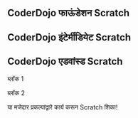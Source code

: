 ## CoderDojo फाऊंडेशन Scratch

## CoderDojo इंटेर्मीडियेट Scratch

## CoderDojo एडवांस्ड Scratch

ब्लॉक 1

ब्लॉक 2

या मजेदार प्रकल्पांद्वारे कार्य करून Scratch शिका!